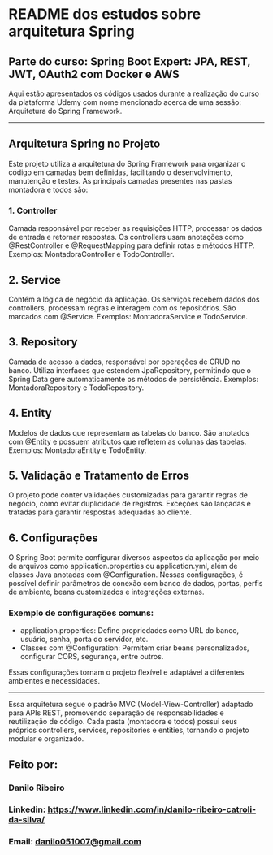 # README dos estudos sobre arquitetura Spring
## Parte do curso: Spring Boot Expert: JPA, REST, JWT, OAuth2 com Docker e AWS
Aqui estão apresentados os códigos usados durante a realização do curso da plataforma Udemy com nome mencionado acerca de uma sessão: Arquitetura do Spring Framework.

<hr></hr>

## Arquitetura Spring no Projeto

Este projeto utiliza a arquitetura do Spring Framework para organizar o código em camadas bem definidas, facilitando o desenvolvimento, manutenção e testes. As principais camadas presentes nas pastas montadora e todos são:


### 1. Controller
   Camada responsável por receber as requisições HTTP, processar os dados de entrada e retornar respostas. Os controllers usam anotações como @RestController e @RequestMapping para definir rotas e métodos HTTP. Exemplos: MontadoraController e TodoController.


## 2. Service
   Contém a lógica de negócio da aplicação. Os serviços recebem dados dos controllers, processam regras e interagem com os repositórios. São marcados com @Service. Exemplos: MontadoraService e TodoService.


## 3. Repository
   Camada de acesso a dados, responsável por operações de CRUD no banco. Utiliza interfaces que estendem JpaRepository, permitindo que o Spring Data gere automaticamente os métodos de persistência. Exemplos: MontadoraRepository e TodoRepository.


## 4. Entity
   Modelos de dados que representam as tabelas do banco. São anotados com @Entity e possuem atributos que refletem as colunas das tabelas. Exemplos: MontadoraEntity e TodoEntity.


## 5. Validação e Tratamento de Erros
   O projeto pode conter validações customizadas para garantir regras de negócio, como evitar duplicidade de registros. Exceções são lançadas e tratadas para garantir respostas adequadas ao cliente.

## 6. Configurações
   O Spring Boot permite configurar diversos aspectos da aplicação por meio de arquivos como application.properties ou application.yml, além de classes Java anotadas com @Configuration. Nessas configurações, é possível definir parâmetros de conexão com banco de dados, portas, perfis de ambiente, beans customizados e integrações externas.

### Exemplo de configurações comuns:


* application.properties: Define propriedades como URL do banco, usuário, senha, porta do servidor, etc.
* Classes com @Configuration: Permitem criar beans personalizados, configurar CORS, segurança, entre outros.

Essas configurações tornam o projeto flexível e adaptável a diferentes ambientes e necessidades.

<hr></hr> Essa arquitetura segue o padrão MVC (Model-View-Controller) adaptado para APIs REST, promovendo separação de responsabilidades e reutilização de código. Cada pasta (montadora e todos) possui seus próprios controllers, services, repositories e entities, tornando o projeto modular e organizado.

## Feito por:
### Danilo Ribeiro 
### Linkedin: https://www.linkedin.com/in/danilo-ribeiro-catroli-da-silva/
### Email: danilo051007@gmail.com
